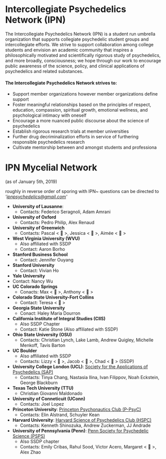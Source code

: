 # Intercollegiate Psychedelics Network (IPN)

The Intercollegiate Psychedelics Network (IPN) is a student run umbrella organization that supports collegiate psychedelic student groups and intercollegiate efforts. We strive to support collaboration among college students and envision an academic community that inspires a philosophically motivated and scientifically rigorous study of psychedelics, and more broadly, consciousness; we hope through our work to encourage public awareness of the science, policy, and clinical applications of psychedelics and related substances.

#### The Intercollegiate Psychedelics Network strives to:
- Support member organizations however member organizations define support
- Foster meaningful relationships based on the principles of respect, education, compassion, spiritual growth, emotional wellness, and psychological intimacy with oneself
- Encourage a more nuanced public discourse about the science of psychedelics
- Establish rigorous research trials at member universities
- Further drug decriminalization efforts in service of furthering responsible psychedelics research
- Cultivate mentorship between and amongst students and professiona

# IPN Mycelial Network
(as of January 5th, 2019)

roughly in reverse order of sporing with IPN~ questions can be directed to _'ipnpsychedelics@gmail.com'_

- **University of Lausanne**:
  - Contacts: Federico Seragnoli, Adam Amrani
- **University of Oxford**
  - Contacts: Pedro Philip, Alex Renaud
- **University of Greenwich**
  - Contacts: Pascal < 🍄 >, Jessica < 🍄 >, Aimée < 🍄 >
- **West Virginia University (WVU)**
  - Also affiliated with SSDP
  - Contact: Aaron Borho
- **Stanford Business School**
  - Contact: Jennifer Ouyang
- **Stanford University**
  - Contact: Vivian Ho
- **Yale University**
 - Contact: Nancy Wu
- **UC Colorado Springs**
  - Conacts: Max < 🍄 >, Anthony < 🍄 >
- **Colorado State University-Fort Collins**
  - Contact: Teresa < 🍄 >
- **Georgia State University**
  - Conact: Haley Maria Dourron
- **California Institute of Integral Studies (CIIS)**
  - Also SSDP Chapter
  - Contact: Katie Stone (Also affiliated with SSDP)
- **Ohio State University (OSU)**
  - Contacts: Christian Lynch, Lake Lamb, Andrew Quigley, Michelle Menkoff, Tavis Barton
- **UC Boulder**
  - Also affiliated with SSDP
  - Contacts: Lizzy < 🍄 >, Jacob < 🍄 >, Chad < 🍄 > (SSDP)
- **University College London (UCL)**: [Society for the Applications of Psychedelics (SAP)](http://studentsunionucl.org/clubs-societies/application-of-psychedelics)
  - Contacts: Tinya Chang, Nastasia Ilina, Ivan Filippov, Noah Eckstein, George Blackburn
- **Texas Tech University (TTU)**
  - Christian Giovanni Maldonado
- **University of Conneticuit (UConn)**
  - Contacts: Joel Lopez
- **Princeton University**: [Princeton Psychonautics Club (P-PsyC)](https://www.facebook.com/PrincetonPsychonautics/)
  - Contacts: Elin Alstrand, Schuyler Kean
- **Harvard University**: [Harvard Science of Psychedelics Club (HSPC)](https://bit.ly/harvard-psychedelics)
  - Contacts: Kenneth Shinozuka, Andrew Zuckerman, JJ Andrade
- **University of Pennsylvania (Penn)**: [Penn Society for Psychedelic Science (PSPS)](https://pennpsychedelics.org)
  - Also SSDP chapter
  - Contacts: Emily Cribas, Rahul Sood, Victor Acero, Margaret < 🍄 >, Alex Zhao


























